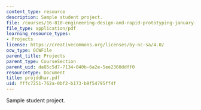 ```yaml
---
content_type: resource
description: Sample student project.
file: /courses/16-810-engineering-design-and-rapid-prototyping-january-iap-2007/fffc7251762a0bf2b173b9f54795ff4f_projddhar.pdf
file_type: application/pdf
learning_resource_types:
- Projects
license: https://creativecommons.org/licenses/by-nc-sa/4.0/
ocw_type: OCWFile
parent_title: Projects
parent_type: CourseSection
parent_uid: da85c5d7-7134-040b-6a2e-5ee2360ddff0
resourcetype: Document
title: projddhar.pdf
uid: fffc7251-762a-0bf2-b173-b9f54795ff4f
---
```

Sample student project.